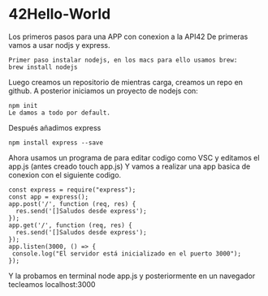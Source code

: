 # 42Hello-World
Los primeros pasos para una APP con conexion a la API42
De primeras vamos a usar nodjs y express.

    Primer paso instalar nodejs, en los macs para ello usamos brew:
    brew install nodejs

Luego creamos un repositorio de mientras carga, creamos un repo en github.
A posterior iniciamos un proyecto de nodejs con:

    npm init
    Le damos a todo por default.

Después añadimos express

    npm install express --save
    
Ahora usamos un programa de para editar codigo como VSC y editamos el app.js (antes creado touch app.js)
Y vamos a realizar una app basica de conexion con el siguiente codigo.

    const express = require("express");
    const app = express();
    app.post('/', function (req, res) {
      res.send('[]Saludos desde express');
    });
    app.get('/', function (req, res) {
      res.send('[]Saludos desde express');
    });
    app.listen(3000, () => {
     console.log("El servidor está inicializado en el puerto 3000");
    });
    
Y la probamos en terminal node app.js y posteriormente en un navegador tecleamos localhost:3000
